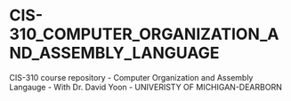 # CIS-310_COMPUTER_ORGANIZATION_AND_ASSEMBLY_LANGUAGE

CIS-310 course repository - Computer Organization and Assembly Langauge - With Dr. David Yoon - UNIVERISTY OF MICHIGAN-DEARBORN
